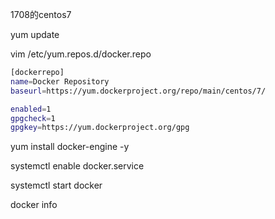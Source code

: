 1708的centos7

yum update

vim /etc/yum.repos.d/docker.repo

```bash
[dockerrepo]
name=Docker Repository
baseurl=https://yum.dockerproject.org/repo/main/centos/7/

enabled=1
gpgcheck=1
gpgkey=https://yum.dockerproject.org/gpg
```

yum install docker-engine -y

systemctl enable docker.service

systemctl start docker

docker info

